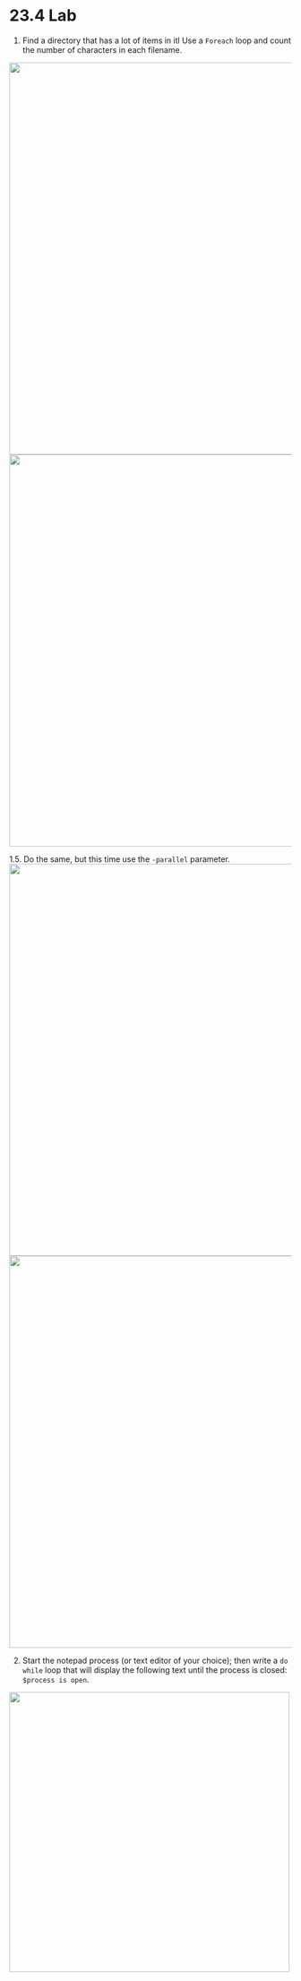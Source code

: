 # 23.4 Lab

1. Find a directory that has a lot of items in itl Use a `Foreach` loop and count the number of characters in each filename.<br>
<img src="https://github.com/johnnyh209/PowerShell-Exercises/assets/33064730/cf2c3ed2-db4d-4784-9e6c-af0a2f00664a" Width="700" />
<img src="https://github.com/johnnyh209/PowerShell-Exercises/assets/33064730/cbaeb610-e082-4106-a044-23c2d2e48ab6" Width="700" />

1.5. Do the same, but this time use the `-parallel` parameter.
<img src="https://github.com/johnnyh209/PowerShell-Exercises/assets/33064730/116bd28f-8718-497b-bd1e-76a8f65ec08b" Width="700" />
<img src="https://github.com/johnnyh209/PowerShell-Exercises/assets/33064730/867f83e2-cff8-443c-af20-11c3b5a79325" Width="700" />

2. Start the notepad process (or text editor of your choice); then write a `do while` loop that will display the following text until the process is closed: `$process is open`.
<img src="https://github.com/johnnyh209/PowerShell-Exercises/assets/33064730/f14a58c3-d944-4092-9b60-96245e00aa65" Width="500" />
